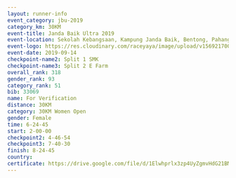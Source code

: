 ```yaml
---
layout: runner-info 
event_category: jbu-2019 
category_km: 30KM 
event-title: Janda Baik Ultra 2019  
event-location: Sekolah Kebangsaan, Kampung Janda Baik, Bentong, Pahang, Malaysia 
event-logo: https://res.cloudinary.com/raceyaya/image/upload/v1569217009/logo/janda-baik_vch1pc.jpg 
event-date: 2019-09-14 
checkpoint-name2: Split 1 SMK 
checkpoint-name3: Split 2 E Farm 
overall_rank: 318
gender_rank: 93
category_rank: 51
bib: 33069
name: For Verification
distance: 30KM
category: 30KM Women Open
gender: Female
time: 6-24-45
start: 2-00-00
checkpoint2: 4-46-54
checkpoint3: 7-40-30
finish: 8-24-45
country: 
certificate: https://drive.google.com/file/d/1Elwhprlx3zp4UyZgmvHdG21BMbCI9-L4/view?usp=sharing
---
```

